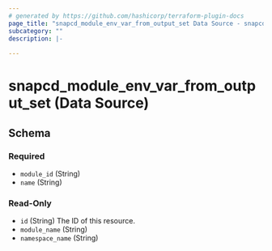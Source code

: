 ```yaml
---
# generated by https://github.com/hashicorp/terraform-plugin-docs
page_title: "snapcd_module_env_var_from_output_set Data Source - snapcd"
subcategory: ""
description: |-
  
---
```


# snapcd_module_env_var_from_output_set (Data Source)





<!-- schema generated by tfplugindocs -->
## Schema

### Required

- `module_id` (String)
- `name` (String)

### Read-Only

- `id` (String) The ID of this resource.
- `module_name` (String)
- `namespace_name` (String)
